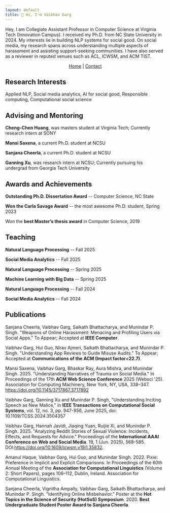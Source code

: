 ```yaml
---
layout: default
title: 👋 Hi, I'm Vaibhav Garg
---
```





Hey, I am Collegiate Assistant Professor in Computer Science at Virginia Tech (Innovation Campus). I received my Ph.D. from NC State University in 2024. My interests lie in building NLP systems for social good. On social media, my research spans across understanding multiple aspects of harassment and assisting support-seeking communities. I have also served as a reviewer in reputed venues such as ACL, ICWSM, and ACM TIST.


<div style="text-align:center; margin-bottom: 1.5em;">
  <a href="index.md">Home</a> |
  <a href="contact.md">Contact</a>
</div>


## Research Interests
Applied NLP, Social media analytics, AI for social good, Responsible computing, Computational social science


## Advising and Mentoring
**Cheng-Chen Huang**, was masters student at Virginia Tech; Currently research intern at SONY

**Mansi Saxena**, a current Ph.D. student at NCSU


**Sanjana Cheerla**, a current Ph.D. student at NCSU

**Ganning Xu**, was research intern at NCSU; Currently pursuing his undergrad from Georgia Tech University



## Awards and Achievements

**Outstanding Ph.D. Dissertation Award** -- Computer Science, NC State


**Won the Carla Savage Award** -- the most awesome Ph.D. student, Spring 2023

Won the **best Master’s thesis award** in Computer Science, 2019


## Teaching 


**Natural Language Processing**    -- Fall 2025

**Social Media Analytics**         -- Fall 2025





**Natural Language Processing**    -- Spring 2025

**Machine Learning with Big Data** -- Spring 2025





**Natural Language Processing**    -- Fall 2024

**Social Media Analytics**         -- Fall 2024


## Publications

Sanjana Cheerla, Vaibhav Garg, Saikath Bhattacharya, and Munindar P. Singh. "Weapons of Online Harassment: Menacing and Profiling Users via Social Apps." To Appear; Accepted at **IEEE Computer**.


Vaibhav Garg, Hui Guo, Nirav Ajmeri, Saikath Bhattacharya, and Munindar P. Singh. "Understanding App Reviews to Guide Misuse Audits." To Appear; Accepted at **Communications of the ACM (Impact factor=22.7)**.

Mansi Saxena, Vaibhav Garg, Bhaskar Ray, Aura Mishra, and Munindar Singh. 2025. "Understanding Narratives of Trauma on Social Media." In Proceedings of the 17th **ACM Web Science Conference** 2025 (Websci '25). Association for Computing Machinery, New York, NY, USA, 338–347. https://doi.org/10.1145/3717867.3717892

Vaibhav Garg, Ganning Xu and Munindar P. Singh, "Understanding Inciting Speech as New Malice," in **IEEE Transactions on Computational Social Systems**, vol. 12, no. 3, pp. 947-956, June 2025, doi: 10.1109/TCSS.2024.3504357

Vaibhav Garg, Hannah Javidi, Jiaqing Yuan, Ruijie Xi, and Munindar P. Singh. 2025. "Analyzing Reddit Stories of Sexual Violence: Incidents, Effects, and Requests for Advice." Proceedings of the **International AAAI Conference on Web and Social Media**. 19, 1 (Jun. 2025), 568-585. DOI:https://doi.org/10.1609/icwsm.v19i1.35832.


Amanul Haque, Vaibhav Garg, Hui Guo, and Munindar Singh. 2022. Pixie: Preference in Implicit and Explicit Comparisons. In Proceedings of the 60th Annual Meeting of the **Association for Computational Linguistics** (Volume 2: Short Papers), pages 106–112, Dublin, Ireland. Association for Computational Linguistics.


Sanjana Cheerla, Vignitha Ampally, Vaibhav Garg, Saikath Bhattacharya, and Munindar P. Singh. "Identifying Online Misbehavior." Poster at the **Hot Topics in the Science of Security (HotSoS) Symposium**. 2020. **Best Undergraduate Student Poster Award to Sanjana Cheerla**




